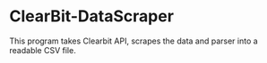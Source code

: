 # ClearBit-DataScraper
This program takes Clearbit API, scrapes the data and parser into a readable CSV file.
